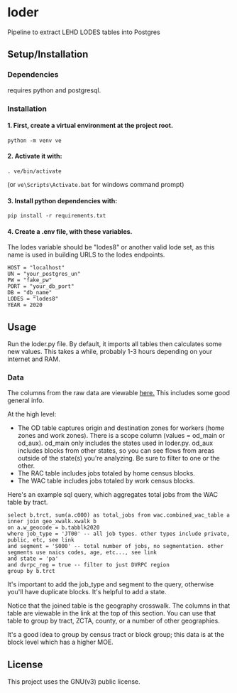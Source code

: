 # loder
Pipeline to extract LEHD LODES tables into Postgres

## Setup/Installation

### Dependencies
requires python and postgresql. 

### Installation
#### 1. First, create a virtual environment at the project root.
```shell
python -m venv ve
```
#### 2. Activate it with:
```shell
. ve/bin/activate
```
(or `ve\Scripts\Activate.bat` for windows command prompt)

#### 3. Install python dependencies with:
```shell
pip install -r requirements.txt
```

#### 4. Create a .env file, with these variables. 
The lodes variable should be "lodes8" or another valid lode set, as this name is used in building URLS to the lodes endpoints.

```
HOST = "localhost"
UN = "your_postgres_un"
PW = "fake_pw"
PORT = "your_db_port"
DB = "db_name"
LODES = "lodes8"
YEAR = 2020
```

## Usage
Run the loder.py file. By default, it imports all tables then calculates some new values.
This takes a while, probably 1-3 hours depending on your internet and RAM.

### Data
The columns from the raw data are viewable [here.](https://lehd.ces.census.gov/data/lodes/LODES8/LODESTechDoc8.0.pdf)
This includes some good general info.

At the high level:
* The OD table captures origin and destination zones for workers (home zones and work zones). There is a scope column (values = od_main or od_aux). od_main only includes the states used in loder.py.
od_aux includes blocks from other states, so you can see flows from areas outside of the state(s) you're analyzing. Be sure to filter to one or the other.
* The RAC table includes jobs totaled by home census blocks.
* The WAC table includes jobs totaled by work census blocks. 

Here's an example sql query, which aggregates total jobs from the WAC table by tract.

```
select b.trct, sum(a.c000) as total_jobs from wac.combined_wac_table a
inner join geo_xwalk.xwalk b
on a.w_geocode = b.tabblk2020 
where job_type = 'JT00' -- all job types. other types include private, public, etc, see link
and segment = 'S000' -- total number of jobs, no segmentation. other segments use naics codes, age, etc..., see link 
and state = 'pa'
and dvrpc_reg = true -- filter to just DVRPC region
group by b.trct

```
It's important to add the job_type and segment to the query, otherwise you'll have duplicate blocks. It's helpful to add a state. 

Notice that the joined table is the geography crosswalk. The columns in that table are viewable in the link at the top of this section.
You can use that table to group by tract, ZCTA, county, or a number of other geographies. 

It's a good idea to group by census tract or block group; this data is at the block level which has a higher MOE.


## License
This project uses the GNU(v3) public license.